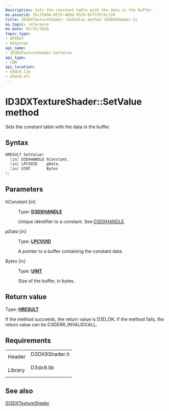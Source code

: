 ```yaml
---
Description: Sets the constant table with the data in the buffer.
ms.assetid: 55cf5456-8f23-405d-9329-8ff737c5c139
title: ID3DXTextureShader::SetValue method (D3DX9Shader.h)
ms.topic: reference
ms.date: 05/31/2018
topic_type: 
- APIRef
- kbSyntax
api_name: 
- ID3DXTextureShader.SetValue
api_type: 
- COM
api_location: 
- d3dx9.lib
- d3dx9.dll
---
```


# ID3DXTextureShader::SetValue method

Sets the constant table with the data in the buffer.

## Syntax


```C++
HRESULT SetValue(
  [in] D3DXHANDLE hConstant,
  [in] LPCVOID    pData,
  [in] UINT       Bytes
);
```



## Parameters

<dl> <dt>

*hConstant* \[in\]
</dt> <dd>

Type: **[D3DXHANDLE](dx9-graphics-reference-effects-constants.md)**

Unique identifier to a constant. See [D3DXHANDLE](d3dxfx.md).

</dd> <dt>

*pData* \[in\]
</dt> <dd>

Type: **[**LPCVOID**](https://msdn.microsoft.com/library/Aa383751(v=VS.85).aspx)**

A pointer to a buffer containing the constant data.

</dd> <dt>

*Bytes* \[in\]
</dt> <dd>

Type: **[**UINT**](https://msdn.microsoft.com/library/Aa383751(v=VS.85).aspx)**

Size of the buffer, in bytes.

</dd> </dl>

## Return value

Type: **[**HRESULT**](https://msdn.microsoft.com/library/Bb401631(v=MSDN.10).aspx)**

If the method succeeds, the return value is D3D\_OK. If the method fails, the return value can be D3DERR\_INVALIDCALL.

## Requirements



|                    |                                                                                          |
|--------------------|------------------------------------------------------------------------------------------|
| Header<br/>  | <dl> <dt>D3DX9Shader.h</dt> </dl> |
| Library<br/> | <dl> <dt>D3dx9.lib</dt> </dl>     |



## See also

<dl> <dt>

[ID3DXTextureShader](id3dxtextureshader.md)
</dt> </dl>

 

 





